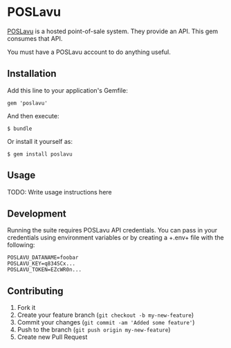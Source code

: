 # POSLavu

[POSLavu](http://www.poslavu.com/) is a hosted point-of-sale system. They
provide an API. This gem consumes that API.

You must have a POSLavu account to do anything useful.

## Installation

Add this line to your application's Gemfile:

    gem 'poslavu'

And then execute:

    $ bundle

Or install it yourself as:

    $ gem install poslavu

## Usage

TODO: Write usage instructions here

## Development

Running the suite requires POSLavu API credentials. You can pass in your credentials
using environment variables or by creating a +.env+ file with the following:

    POSLAVU_DATANAME=foobar
    POSLAVU_KEY=q834SCx...
    POSLAVU_TOKEN=EZcWR0n...

## Contributing

1. Fork it
2. Create your feature branch (`git checkout -b my-new-feature`)
3. Commit your changes (`git commit -am 'Added some feature'`)
4. Push to the branch (`git push origin my-new-feature`)
5. Create new Pull Request
